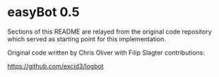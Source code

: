 easyBot 0.5
============

Sections of this README are relayed from the original code repository which served as starting point for this implementation.

Original code written by Chris Oliver with Filip Slagter contributions:

https://github.com/excid3/logbot
